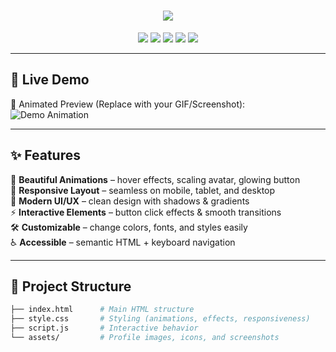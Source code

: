 <h1 align="center">
  <img src="https://readme-typing-svg.herokuapp.com?size=30&duration=3000&color=FF0080&center=true&vCenter=true&width=500&lines=✨+Responsive+Profile+Card+✨;Modern+UI+with+Animations;Clean,+Stylish+and+Responsive" />
</h1>

<p align="center">
  <img src="https://img.shields.io/badge/Responsive-Design-ff69b4?style=for-the-badge&logo=responsive&logoColor=white" />
  <img src="https://img.shields.io/badge/HTML5-orange?style=for-the-badge&logo=html5" />
  <img src="https://img.shields.io/badge/CSS3-blue?style=for-the-badge&logo=css3" />
  <img src="https://img.shields.io/badge/JavaScript-yellow?style=for-the-badge&logo=javascript" />
  <img src="https://img.shields.io/badge/License-MIT-green?style=for-the-badge" />
</p>

---

## 🚀 Live Demo  
🎥 Animated Preview (Replace with your GIF/Screenshot):  
![Demo Animation](assets/demo.gif)  

---

## ✨ Features  

🌈 **Beautiful Animations** – hover effects, scaling avatar, glowing button  
📱 **Responsive Layout** – seamless on mobile, tablet, and desktop  
🎨 **Modern UI/UX** – clean design with shadows & gradients  
⚡ **Interactive Elements** – button click effects & smooth transitions  
🛠 **Customizable** – change colors, fonts, and styles easily  
♿ **Accessible** – semantic HTML + keyboard navigation  

---

## 📂 Project Structure  

```bash
├── index.html      # Main HTML structure
├── style.css       # Styling (animations, effects, responsiveness)
├── script.js       # Interactive behavior
└── assets/         # Profile images, icons, and screenshots
